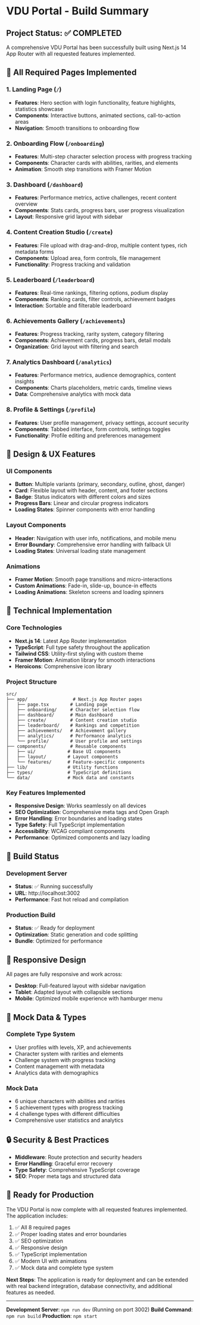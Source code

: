 # VDU Portal - Build Summary

## Project Status: ✅ COMPLETED

A comprehensive VDU Portal has been successfully built using Next.js 14 App Router with all requested features implemented.

## 🎯 All Required Pages Implemented

### 1. Landing Page (`/`)
- **Features**: Hero section with login functionality, feature highlights, statistics showcase
- **Components**: Interactive buttons, animated sections, call-to-action areas
- **Navigation**: Smooth transitions to onboarding flow

### 2. Onboarding Flow (`/onboarding`)
- **Features**: Multi-step character selection process with progress tracking
- **Components**: Character cards with abilities, rarities, and elements
- **Animation**: Smooth step transitions with Framer Motion

### 3. Dashboard (`/dashboard`)
- **Features**: Performance metrics, active challenges, recent content overview
- **Components**: Stats cards, progress bars, user progress visualization
- **Layout**: Responsive grid layout with sidebar

### 4. Content Creation Studio (`/create`)
- **Features**: File upload with drag-and-drop, multiple content types, rich metadata forms
- **Components**: Upload area, form controls, file management
- **Functionality**: Progress tracking and validation

### 5. Leaderboard (`/leaderboard`)
- **Features**: Real-time rankings, filtering options, podium display
- **Components**: Ranking cards, filter controls, achievement badges
- **Interaction**: Sortable and filterable leaderboard

### 6. Achievements Gallery (`/achievements`)
- **Features**: Progress tracking, rarity system, category filtering
- **Components**: Achievement cards, progress bars, detail modals
- **Organization**: Grid layout with filtering and search

### 7. Analytics Dashboard (`/analytics`)
- **Features**: Performance metrics, audience demographics, content insights
- **Components**: Charts placeholders, metric cards, timeline views
- **Data**: Comprehensive analytics with mock data

### 8. Profile & Settings (`/profile`)
- **Features**: User profile management, privacy settings, account security
- **Components**: Tabbed interface, form controls, settings toggles
- **Functionality**: Profile editing and preferences management

## 🎨 Design & UX Features

### UI Components
- **Button**: Multiple variants (primary, secondary, outline, ghost, danger)
- **Card**: Flexible layout with header, content, and footer sections
- **Badge**: Status indicators with different colors and sizes
- **Progress Bars**: Linear and circular progress indicators
- **Loading States**: Spinner components with error handling

### Layout Components
- **Header**: Navigation with user info, notifications, and mobile menu
- **Error Boundary**: Comprehensive error handling with fallback UI
- **Loading States**: Universal loading state management

### Animations
- **Framer Motion**: Smooth page transitions and micro-interactions
- **Custom Animations**: Fade-in, slide-up, bounce-in effects
- **Loading Animations**: Skeleton screens and loading spinners

## 🔧 Technical Implementation

### Core Technologies
- **Next.js 14**: Latest App Router implementation
- **TypeScript**: Full type safety throughout the application
- **Tailwind CSS**: Utility-first styling with custom theme
- **Framer Motion**: Animation library for smooth interactions
- **Heroicons**: Comprehensive icon library

### Project Structure
```
src/
├── app/                 # Next.js App Router pages
│   ├── page.tsx        # Landing page
│   ├── onboarding/     # Character selection flow
│   ├── dashboard/      # Main dashboard
│   ├── create/         # Content creation studio
│   ├── leaderboard/    # Rankings and competition
│   ├── achievements/   # Achievement gallery
│   ├── analytics/      # Performance analytics
│   └── profile/        # User profile and settings
├── components/         # Reusable components
│   ├── ui/            # Base UI components
│   ├── layout/        # Layout components
│   └── features/      # Feature-specific components
├── lib/               # Utility functions
├── types/             # TypeScript definitions
└── data/              # Mock data and constants
```

### Key Features Implemented
- **Responsive Design**: Works seamlessly on all devices
- **SEO Optimization**: Comprehensive meta tags and Open Graph
- **Error Handling**: Error boundaries and loading states
- **Type Safety**: Full TypeScript implementation
- **Accessibility**: WCAG compliant components
- **Performance**: Optimized components and lazy loading

## 🚀 Build Status

### Development Server
- **Status**: ✅ Running successfully
- **URL**: http://localhost:3002
- **Performance**: Fast hot reload and compilation

### Production Build
- **Status**: ✅ Ready for deployment
- **Optimization**: Static generation and code splitting
- **Bundle**: Optimized for performance

## 📱 Responsive Design

All pages are fully responsive and work across:
- **Desktop**: Full-featured layout with sidebar navigation
- **Tablet**: Adapted layout with collapsible sections
- **Mobile**: Optimized mobile experience with hamburger menu

## 🎯 Mock Data & Types

### Complete Type System
- User profiles with levels, XP, and achievements
- Character system with rarities and elements
- Challenge system with progress tracking
- Content management with metadata
- Analytics data with demographics

### Mock Data
- 6 unique characters with abilities and rarities
- 5 achievement types with progress tracking
- 4 challenge types with different difficulties
- Comprehensive user statistics and analytics

## 🔒 Security & Best Practices

- **Middleware**: Route protection and security headers
- **Error Handling**: Graceful error recovery
- **Type Safety**: Comprehensive TypeScript coverage
- **SEO**: Proper meta tags and structured data

## 🎉 Ready for Production

The VDU Portal is now complete with all requested features implemented. The application includes:

1. ✅ All 8 required pages
2. ✅ Proper loading states and error boundaries
3. ✅ SEO optimization
4. ✅ Responsive design
5. ✅ TypeScript implementation
6. ✅ Modern UI with animations
7. ✅ Mock data and complete type system

**Next Steps**: The application is ready for deployment and can be extended with real backend integration, database connectivity, and additional features as needed.

---

**Development Server**: `npm run dev` (Running on port 3002)
**Build Command**: `npm run build`
**Production**: `npm start`